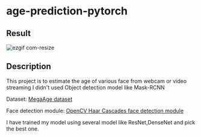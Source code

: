 # age-prediction-pytorch

## Result

![ezgif com-resize](https://user-images.githubusercontent.com/46246202/86904151-3ee31980-c14b-11ea-99bf-168593c5ab4d.gif)


## Description

This project is to estimate the age of various face from webcam or video streaming
I didn't used Object detection model like Mask-RCNN

Dataset: [MegaAge dataset](http://mmlab.ie.cuhk.edu.hk/projects/MegaAge/)

Face detection module: [OpenCV Haar Cascades face detection module](https://opencv-python-tutroals.readthedocs.io/en/latest/py_tutorials/py_objdetect/py_face_detection/py_face_detection.html)

I have trained my model using several model like ResNet,DenseNet and pick the best one.
